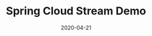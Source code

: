 ---
date: '2020-04-21'
description: 'Simple Event Driven Microservices with Spring Cloud Stream

  '
lastmod: '2020-05-19'
patterns:
- Eventing
readme: true
repo: https://github.com/benwilcock/spring-cloud-stream-demo
summary:
- Simple Event Driven Microservices with Spring Cloud Stream
tags:
- Spring
- Microservices
- Event Streaming
- Spring Cloud Stream
team:
- Ben Wilcock
title: Spring Cloud Stream Demo
topics:
- Spring
- Messaging and Integration
- Microservices
- Event Streaming
---